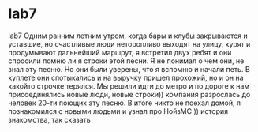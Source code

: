 # lab7
lab7
Одним ранним летним утром, когда бары и клубы закрываются и уставшие, но счастливые люди неторопливо выходят на улицу, курят и продумывают дальнейший маршрут, я встретил двух ребят и они спросили помню ли я строки этой песни. Я не понимал о чем они, не знал эту песню. Но они были уверены, что я вспомню и начали петь. В куплете они спотыкались и на выручку пришел прохожий, но и он на какойто строчке терялся. Мы решили идти до метро и по дороге к нам присоединялись новые люди, новые строки))  компания разрослась до человек 20-ти поющих эту песню. В итоге никто не поехал домой, я познакомился с новыми людьми и узнал про НойзМС )) история знакомства, так сказать
